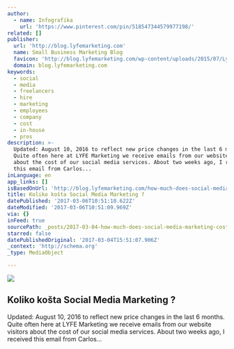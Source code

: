 ```yaml
---
author:
  - name: Infografika
    url: 'https://www.pinterest.com/pin/518547344579977198/'
related: []
publisher:
  url: 'http://blog.lyfemarketing.com'
  name: Small Business Marketing Blog
  favicon: 'http://blog.lyfemarketing.com/wp-content/uploads/2015/07/Lyfe-favicon.ico'
  domain: blog.lyfemarketing.com
keywords:
  - social
  - media
  - freelancers
  - hire
  - marketing
  - employees
  - company
  - cost
  - in-house
  - pros
description: >-
  Updated: August 10, 2016 to reflect new price changes in the last 6 months.
  Quite often here at LYFE Marketing we receive emails from our website visitors
  about the cost of our social media services. About two weeks ago, I received
  this email from Carlos...
inLanguage: en
app_links: []
isBasedOnUrl: 'http://blog.lyfemarketing.com/how-much-does-social-media-marketing-cost/'
title: Koliko košta Social Media Marketing ?
datePublished: '2017-03-06T10:51:10.622Z'
dateModified: '2017-03-06T10:51:09.969Z'
via: {}
inFeed: true
sourcePath: _posts/2017-03-04-how-much-does-social-media-marketing-cost-in-2015.md
starred: false
datePublishedOriginal: '2017-03-04T15:51:07.906Z'
_context: 'http://schema.org'
_type: MediaObject

---
```

<article style=""><img src="https://imgflo.herokuapp.com/graph/2b2431f8e7ba7b0/5028d41643d705bf5b6ce746a25acf4f/croprotate.png?cropheight=627&amp;cropwidth=1045&amp;degrees=0&amp;input=http%3A%2F%2Fblog.lyfemarketing.com%2Fwp-content%2Fuploads%2F2015%2F08%2FCOST-OF-SOCIAL-MEDIA-MARKETING-2.png&amp;x=68&amp;y=0" /><h1>Koliko košta Social Media Marketing ?</h1><p>Updated: August 10, 2016 to reflect new price changes in the last 6 months. Quite often here at LYFE Marketing we receive emails from our website visitors about the cost of our social media services. About two weeks ago, I received this email from Carlos...</p></article>